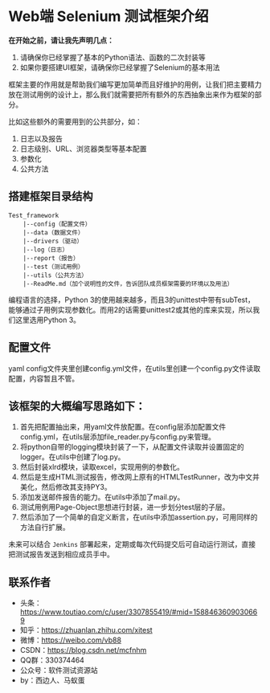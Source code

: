 #  Web端 Selenium 测试框架介绍

**在开始之前，请让我先声明几点：**

1. 请确保你已经掌握了基本的Python语法、函数的二次封装等
2. 如果你要搭建UI框架，请确保你已经掌握了Selenium的基本用法


框架主要的作用就是帮助我们编写更加简单而且好维护的用例，让我们把主要精力放在测试用例的设计上，那么我们就需要把所有额外的东西抽象出来作为框架的部分。

比如这些额外的需要用到的公共部分，如：

1. 日志以及报告
2. 日志级别、URL、浏览器类型等基本配置
3. 参数化
4. 公共方法


## 搭建框架目录结构

    Test_framework
        |--config（配置文件）
        |--data（数据文件）
        |--drivers（驱动）
        |--log（日志）
        |--report（报告）
        |--test（测试用例）
        |--utils（公共方法）
        |--ReadMe.md（加个说明性的文件，告诉团队成员框架需要的环境以及用法）


编程语言的选择，Python 3的使用越来越多，而且3的unittest中带有subTest，能够通过子用例实现参数化。而用2的话需要unittest2或其他的库来实现，所以我们这里选用Python 3。


## 配置文件

yaml config文件夹里创建config.yml文件，在utils里创建一个config.py文件读取配置，内容暂且不管。


## 该框架的大概编写思路如下：

1. 首先把配置抽出来，用yaml文件放配置。在config层添加配置文件config.yml，在utils层添加file_reader.py与config.py来管理。
2. 将python自带的logging模块封装了一下，从配置文件读取并设置固定的logger。在utils中创建了log.py。
3. 然后封装xlrd模块，读取excel，实现用例的参数化。
4. 然后是生成HTML测试报告，修改网上原有的HTMLTestRunner，改为中文并美化，然后修改其支持PY3。
5. 添加发送邮件报告的能力。在utils中添加了mail.py。
6. 测试用例用Page-Object思想进行封装，进一步划分test层的子层。
7. 然后添加了一个简单的自定义断言，在utils中添加assertion.py，可用同样的方法自行扩展。


未来可以结合 `Jenkins` 部署起来，定期或每次代码提交后可自动运行测试，直接把测试报告发送到相应成员手中。

## 联系作者
- 头条：https://www.toutiao.com/c/user/3307855419/#mid=1588463609030669
- 知乎：https://zhuanlan.zhihu.com/xitest
- 微博：https://weibo.com/vb88
- CSDN：https://blog.csdn.net/mcfnhm
- QQ群：330374464
- 公众号：软件测试资源站
- by：西边人、马蚁蛋


